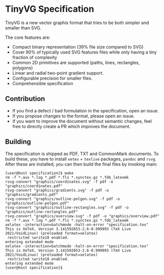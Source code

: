 # TinyVG Specification

TinyVG is a new vector graphis format that tries to be both simpler and smaller than SVG.

The core features are:

- Compact binary representation (39% file size compared to SVG)
- Cover 90% of typically used SVG features files while only having a tiny fraction of complexity
- Common 2D primitives are supported (paths, lines, rectangles, polygons)
- Linear and radial two-point gradient support.
- Configurable precision for smaller files.
- Comprehensible specification

## Contribution

- If you find a defect / bad formulation in the specification, open an issue.
- If you propose changes to the format, please open an issue.
- If you want to improve the document without semantic changes, feel free to directly create a PR which improves the document.

## Building

The specification is shipped as PDF, TXT and CommonMark documents. To build these, you have to install `xetex` + `texlive` packages, `pandoc` and `rsvg`. After these are installed, you can then build the final files by invoking main:

```sh-session
[user@host specification]$ make
rm -f *.aux *.log *.pdf *.fls *.synctex.gz *.fdb_latexmk
rsvg-convert "graphics/coordinates.svg" -f pdf -o "graphics/coordinates.pdf"
rsvg-convert "graphics/gradients.svg" -f pdf -o "graphics/gradients.pdf"
rsvg-convert "graphics/outline-polgon.svg" -f pdf -o "graphics/outline-polgon.pdf"
rsvg-convert "graphics/outline-rectangles.svg" -f pdf -o "graphics/outline-rectangles.pdf"
rsvg-convert "graphics/overview.svg" -f pdf -o "graphics/overview.pdf"
rm -f *.aux *.log *.pdf *.fls *.synctex.gz *.fdb_latexmk
xelatex -interaction=batchmode -halt-on-error "specification.tex"
This is XeTeX, Version 3.141592653-2.6-0.999993 (TeX Live 2021/VoidLinux) (preloaded format=xelatex)
 restricted \write18 enabled.
entering extended mode
xelatex -interaction=batchmode -halt-on-error "specification.tex"
This is XeTeX, Version 3.141592653-2.6-0.999993 (TeX Live 2021/VoidLinux) (preloaded format=xelatex)
 restricted \write18 enabled.
entering extended mode
[user@host specification]$
```
